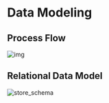 # Data Modeling

## Process Flow

![img](https://user-images.githubusercontent.com/62965911/216779522-6d234287-7d38-4d47-b33a-1ee53091f31a.svg)

## Relational Data Model

![store_schema](https://user-images.githubusercontent.com/62965911/216779523-3b3e5bc8-f12a-49c0-9bca-2b5b6bc2f163.png)
